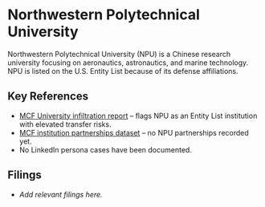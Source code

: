 # Northwestern Polytechnical University

Northwestern Polytechnical University (NPU) is a Chinese research university focusing on aeronautics, astronautics, and marine technology. NPU is listed on the U.S. Entity List because of its defense affiliations.

## Key References
- [MCF University infiltration report](../MCF_University/MCF_University_Infiltration_Report__ANKAA.md) – flags NPU as an Entity List institution with elevated transfer risks.
- [MCF institution partnerships dataset](../../datasets/mcf_institution_partnerships.csv) – no NPU partnerships recorded yet.
- No LinkedIn persona cases have been documented.

## Filings
- _Add relevant filings here._
